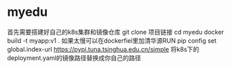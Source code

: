 # myedu
首先需要搭建好自己的k8s集群和镜像仓库
git clone 项目链接 
cd myedu
docker build -t myapp:v1 .  如果太慢可以在dockerfiel里加清华源RUN pip config set global.index-url https://pypi.tuna.tsinghua.edu.cn/simple
将k8s下的deployment.yaml的镜像路径替换成你自己的路径
